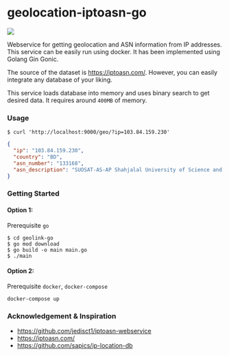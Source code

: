 # geolocation-iptoasn-go
<img src="https://img.shields.io/github/issues/shuhanmirza/geolocation-iptoasn-go.svg?style=for-the-badge">

Webservice for getting geolocation and ASN information from IP addresses. This service can be easily run using docker.
It has been implemented using Golang Gin Gonic.

The source of the dataset is https://iptoasn.com/. However, you can easily integrate any database of your liking.

This service loads database into memory and uses binary search to get desired data. It requires around `400MB` of memory.

### Usage

```shell
$ curl 'http://localhost:9000/geo/?ip=103.84.159.230'
```

```json
{
  "ip": "103.84.159.230",
  "country": "BD",
  "asn_number": "133168",
  "asn_description": "SUOSAT-AS-AP Shahjalal University of Science and Technology"
}
```

### Getting Started
#### Option 1:
Prerequisite `go`
```shell
$ cd geolink-go
$ go mod download
$ go build -o main main.go
$ ./main
```

#### Option 2:
Prerequisite `docker`, `docker-compose`
```shell
docker-compose up
```

### Acknowledgement & Inspiration

- https://github.com/jedisct1/iptoasn-webservice
- https://iptoasn.com/
- https://github.com/sapics/ip-location-db
